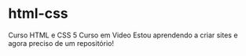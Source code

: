 # html-css
 Curso HTML e CSS 5 Curso em Video
Estou aprendendo a criar sites e agora preciso de um repositório!